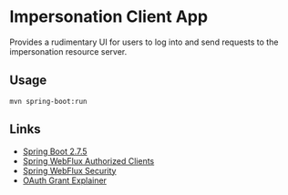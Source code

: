 # Impersonation Client App

Provides a rudimentary UI for users to log into and send requests to the
impersonation resource server.

## Usage

```shell
mvn spring-boot:run
```

## Links

* [Spring Boot 2.7.5](https://docs.spring.io/spring-boot/docs/2.7.5/reference/htmlsingle/)
* [Spring WebFlux Authorized Clients](https://docs.spring.io/spring-security/reference/5.7.4/reactive/oauth2/client/index.html)
* [Spring WebFlux Security](https://docs.spring.io/spring-security/reference/5.7.4/reactive/configuration/webflux.html)
* [OAuth Grant Explainer](https://alexbilbie.com/guide-to-oauth-2-grants/)

[localhost:8080]: (https://localhost:8080)
